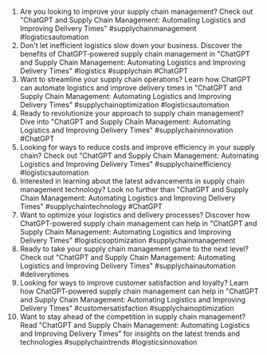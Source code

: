 1. Are you looking to improve your supply chain management? Check out "ChatGPT and Supply Chain Management: Automating Logistics and Improving Delivery Times" #supplychainmanagement #logisticsautomation
2. Don't let inefficient logistics slow down your business. Discover the benefits of ChatGPT-powered supply chain management in "ChatGPT and Supply Chain Management: Automating Logistics and Improving Delivery Times" #logistics #supplychain #ChatGPT
3. Want to streamline your supply chain operations? Learn how ChatGPT can automate logistics and improve delivery times in "ChatGPT and Supply Chain Management: Automating Logistics and Improving Delivery Times" #supplychainoptimization #logisticsautomation
4. Ready to revolutionize your approach to supply chain management? Dive into "ChatGPT and Supply Chain Management: Automating Logistics and Improving Delivery Times" #supplychaininnovation #ChatGPT
5. Looking for ways to reduce costs and improve efficiency in your supply chain? Check out "ChatGPT and Supply Chain Management: Automating Logistics and Improving Delivery Times" #supplychainefficiency #logisticsautomation
6. Interested in learning about the latest advancements in supply chain management technology? Look no further than "ChatGPT and Supply Chain Management: Automating Logistics and Improving Delivery Times" #supplychaintechnology #ChatGPT
7. Want to optimize your logistics and delivery processes? Discover how ChatGPT-powered supply chain management can help in "ChatGPT and Supply Chain Management: Automating Logistics and Improving Delivery Times" #logisticsoptimization #supplychainmanagement
8. Ready to take your supply chain management game to the next level? Check out "ChatGPT and Supply Chain Management: Automating Logistics and Improving Delivery Times" #supplychainautomation #deliverytimes
9. Looking for ways to improve customer satisfaction and loyalty? Learn how ChatGPT-powered supply chain management can help in "ChatGPT and Supply Chain Management: Automating Logistics and Improving Delivery Times" #customersatisfaction #supplychainoptimization
10. Want to stay ahead of the competition in supply chain management? Read "ChatGPT and Supply Chain Management: Automating Logistics and Improving Delivery Times" for insights on the latest trends and technologies #supplychaintrends #logisticsinnovation
